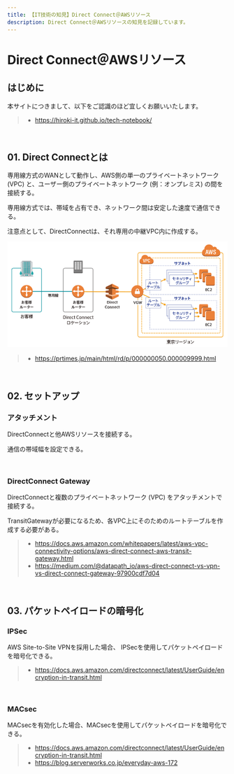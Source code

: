 ```yaml
---
title: 【IT技術の知見】Direct Connect＠AWSリソース
description: Direct Connect＠AWSリソースの知見を記録しています。
---
```


# Direct Connect＠AWSリソース

## はじめに

本サイトにつきまして、以下をご認識のほど宜しくお願いいたします。

> - https://hiroki-it.github.io/tech-notebook/

<br>

## 01. Direct Connectとは

専用線方式のWANとして動作し、AWS側の単一のプライベートネットワーク (VPC) と、ユーザー側のプライベートネットワーク (例：オンプレミス) の間を接続する。

専用線方式では、帯域を占有でき、ネットワーク間は安定した速度で通信できる。

注意点として、DirectConnectは、それ専用の中継VPC内に作成する。

![direct-connect](https://raw.githubusercontent.com/hiroki-it/tech-notebook-images/master/images/direct-connect.png)

> - https://prtimes.jp/main/html/rd/p/000000050.000009999.html

<br>

## 02. セットアップ

### アタッチメント

DirectConnectと他AWSリソースを接続する。

通信の帯域幅を設定できる。

<br>

### DirectConnect Gateway

DirectConnectと複数のプライベートネットワーク (VPC) をアタッチメントで接続する。

TransitGatewayが必要になるため、各VPC上にそのためのルートテーブルを作成する必要がある。

> - https://docs.aws.amazon.com/whitepapers/latest/aws-vpc-connectivity-options/aws-direct-connect-aws-transit-gateway.html
> - https://medium.com/@datapath_io/aws-direct-connect-vs-vpn-vs-direct-connect-gateway-97900cdf7d04

<br>

## 03. パケットペイロードの暗号化

### IPSec

AWS Site-to-Site VPNを採用した場合、 IPSecを使用してパケットペイロードを暗号化できる。

> - https://docs.aws.amazon.com/directconnect/latest/UserGuide/encryption-in-transit.html

<br>

### MACsec

MACsecを有効化した場合、MACsecを使用してパケットペイロードを暗号化できる。

> - https://docs.aws.amazon.com/directconnect/latest/UserGuide/encryption-in-transit.html
> - https://blog.serverworks.co.jp/everyday-aws-172

<br>
